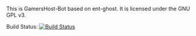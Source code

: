 This is GamersHost-Bot based on ent-ghost. It is licensed under the GNU GPL v3.

Build Status: [![Build Status](https://travis-ci.org/Grief-Code/GriefNetwork-Bot.svg?branch=master)](https://travis-ci.org/Grief-Code/GriefNetwork-Bot)

